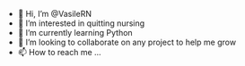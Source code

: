 - 👋 Hi, I’m @VasileRN
- 👀 I’m interested in quitting nursing
- 🌱 I’m currently learning Python
- 💞️ I’m looking to collaborate on any project to help me grow
- 📫 How to reach me ...

<!---
VasileRN/VasileRN is a ✨ special ✨ repository because its `README.md` (this file) appears on your GitHub profile.
You can click the Preview link to take a look at your changes.
--->
